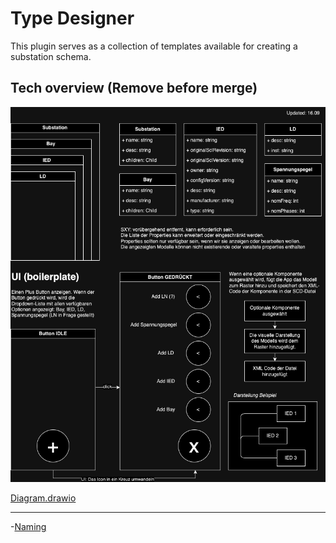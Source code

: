 # Type Designer

This plugin serves as a collection of templates available for creating a substation schema.

## Tech overview (Remove before merge)

![img](./media/feat.png)

[Diagram.drawio](./diagram.drawio)

----

-[Naming](./naming.md)
